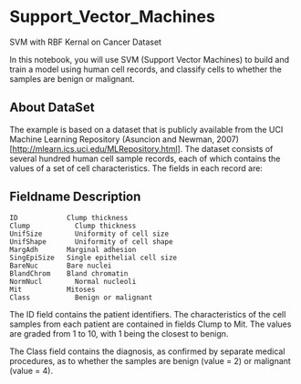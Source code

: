 # Support_Vector_Machines
SVM with RBF Kernal on Cancer Dataset

In this notebook, you will use SVM (Support Vector Machines) to build and train a model using human cell records, and classify cells to whether the samples are benign or malignant.

## About DataSet

The example is based on a dataset that is publicly available from the UCI Machine Learning Repository (Asuncion and Newman, 2007)[http://mlearn.ics.uci.edu/MLRepository.html]. The dataset consists of several hundred human cell sample records, each of which contains the values of a set of cell characteristics. The fields in each record are:

## Fieldname       	Description
    ID	          Clump thickness
    Clump	        Clump thickness
    UnifSize    	Uniformity of cell size
    UnifShape	    Uniformity of cell shape
    MargAdh	      Marginal adhesion
    SingEpiSize	  Single epithelial cell size
    BareNuc	      Bare nuclei
    BlandChrom	  Bland chromatin
    NormNucl	    Normal nucleoli
    Mit	          Mitoses
    Class	        Benign or malignant


The ID field contains the patient identifiers. The characteristics of the cell samples from each patient are contained in fields Clump to Mit. The values are graded from 1 to 10, with 1 being the closest to benign.

The Class field contains the diagnosis, as confirmed by separate medical procedures, as to whether the samples are benign (value = 2) or malignant (value = 4).
